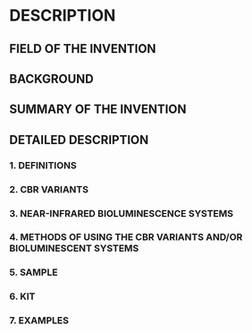 # DESCRIPTION

## FIELD OF THE INVENTION

## BACKGROUND

## SUMMARY OF THE INVENTION

## DETAILED DESCRIPTION

### 1. DEFINITIONS

### 2. CBR VARIANTS

### 3. NEAR-INFRARED BIOLUMINESCENCE SYSTEMS

### 4. METHODS OF USING THE CBR VARIANTS AND/OR BIOLUMINESCENT SYSTEMS

### 5. SAMPLE

### 6. KIT

### 7. EXAMPLES

